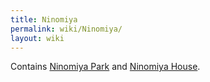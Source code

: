 ```yaml
---
title: Ninomiya
permalink: wiki/Ninomiya/
layout: wiki
---
```


Contains [Ninomiya Park](/wiki/Ninomiya_Park "wikilink") and [Ninomiya
House](/wiki/Ninomiya_House "wikilink").
